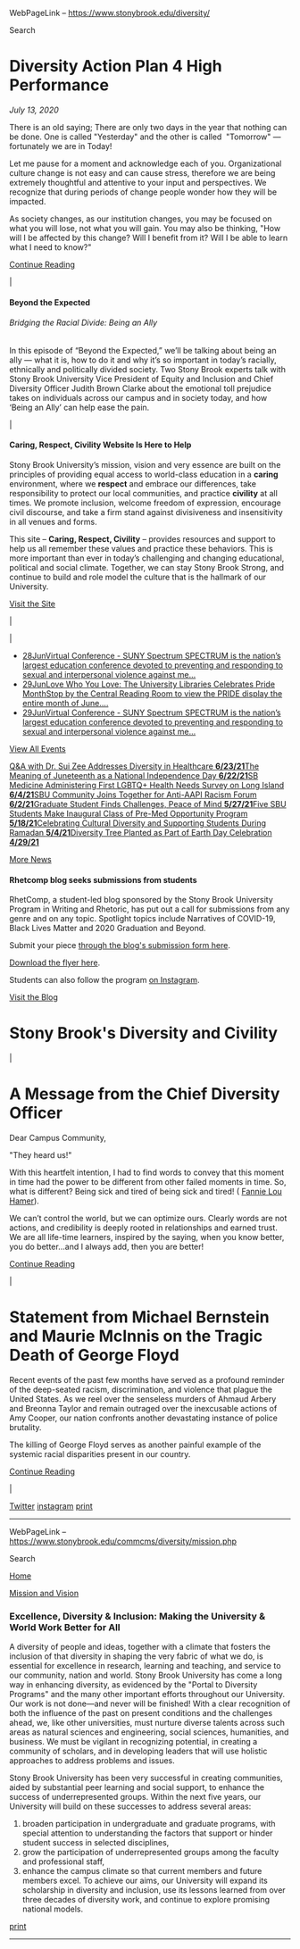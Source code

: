 WebPageLink – https://www.stonybrook.edu/diversity/ 

 

Search

 Diversity Action Plan 4 High Performance
========================================

*July 13, 2020*

There is an old saying; There are only two days in the year that nothing can be done.
 One is called "Yesterday" and the other is called  "Tomorrow" — fortunately we are
 in Today!

Let me pause for a moment and acknowledge each of you. Organizational culture change
 is not easy and can cause stress, therefore we are being extremely thoughtful and
 attentive to your input and perspectives. We recognize that during periods of change
 people wonder how they will be impacted.

As society changes, as our institution changes, you may be focused on what you will
 lose, not what you will gain. You may also be thinking, "How will I be affected by
 this change? Will I benefit from it? Will I be able to learn what I need to know?" 

[Continue Reading](/commcms/cdo/news/DAP4HP_071320.php "Continue Reading")

 |

#### Beyond the Expected

###### Bridging the Racial Divide: Being an Ally

In this episode of “Beyond the Expected,” we’ll be talking about being an ally — what
 it is, how to do it and why it’s so important in today’s racially, ethnically and
 politically divided society. Two Stony Brook experts talk with Stony Brook University
 Vice President of Equity and Inclusion and Chief Diversity Officer Judith Brown Clarke
 about the emotional toll prejudice takes on individuals across our campus and in society
 today, and how ‘Being an Ally’ can help ease the pain.

 |

 #### Caring, Respect, Civility Website Is Here to Help

Stony Brook University’s mission, vision and very essence are built on the principles
 of providing equal access to world-class education in a 
 **caring**  environment, where we 
 **respect** and embrace our differences, take responsibility to protect our local communities,
 and practice 
 **civility** at all times. We promote inclusion, welcome freedom of expression, encourage civil
 discourse, and take a firm stand against divisiveness and insensitivity in all venues
 and forms. 

This site – 
 **Caring, Respect, Civility** – provides resources and support to help us all remember these values and practice
 these behaviors. This is more important than ever in today’s challenging and changing
 educational, political and social climate. Together, we can stay Stony Brook Strong,
 and continue to build and role model the culture that is the hallmark of our University.

[Visit the Site](/commcms/civility/ "Visit the Site")

 |

 |

+ [28Jun](https://calendar.stonybrook.edu/event/virtual-conference---suny-spectrum/ "Virtual Conference - SUNY Spectrum ")[Virtual Conference - SUNY Spectrum SPECTRUM is the nation’s largest education conference devoted to preventing and responding to sexual and interpersonal violence against me...](https://calendar.stonybrook.edu/event/virtual-conference---suny-spectrum/ "Virtual Conference - SUNY Spectrum ")
+ [29Jun](https://calendar.stonybrook.edu/event/love-who-you-love-the-university-libraries-celebrates-pride-month-3/ "Love Who You Love: The University Libraries Celebrates Pride Month")[Love Who You Love: The University Libraries Celebrates Pride MonthStop by the Central Reading Room to view the PRIDE display the entire month of June....](https://calendar.stonybrook.edu/event/love-who-you-love-the-university-libraries-celebrates-pride-month-3/ "Love Who You Love: The University Libraries Celebrates Pride Month")
+ [29Jun](https://calendar.stonybrook.edu/event/virtual-conference---suny-spectrum-1/ "Virtual Conference - SUNY Spectrum ")[Virtual Conference - SUNY Spectrum SPECTRUM is the nation’s largest education conference devoted to preventing and responding to sexual and interpersonal violence against me...](https://calendar.stonybrook.edu/event/virtual-conference---suny-spectrum-1/ "Virtual Conference - SUNY Spectrum ")

[View All Events](https://www.stonybrook.edu/commcms/cdo/events.php)

[Q&A with Dr. Sui Zee Addresses Diversity in Healthcare **6/23/21**](https://news.stonybrook.edu/facultystaff/qa-with-dr-sui-zee-addresses-diversity-in-healthcare/)[The Meaning of Juneteenth as a National Independence Day **6/22/21**](https://news.stonybrook.edu/university/the-meaning-of-juneteenth-as-a-national-independence-day/)[SB Medicine Administering First LGBTQ+ Health Needs Survey on Long Island **6/4/21**](https://news.stonybrook.edu/university/sb-medicine-administering-first-lgbtq-health-needs-survey-on-long-island/)[SBU Community Joins Together for Anti-AAPI Racism Forum **6/2/21**](https://news.stonybrook.edu/university/sbu-community-joins-together-for-anti-aapi-racism-forum/)[Graduate Student Finds Challenges, Peace of Mind **5/27/21**](https://news.stonybrook.edu/university/graduate-student-finds-challenges-peace-of-mind/)[Five SBU Students Make Inaugural Class of Pre-Med Opportunity Program **5/18/21**](https://news.stonybrook.edu/homespotlight/five-sbu-students-make-inaugural-class-of-pre-med-opportunity-program/)[Celebrating Cultural Diversity and Supporting Students During Ramadan **5/4/21**](https://news.stonybrook.edu/homespotlight/celebrating-cultural-diversity-and-supporting-students-during-ramadan/)[Diversity Tree Planted as Part of Earth Day Celebration **4/29/21**](https://news.stonybrook.edu/university/diversity-tree-planted-as-part-of-earth-day-celebration/)

[More News](/happenings/category/diversity "More News")

#### Rhetcomp blog seeks submissions from students

RhetComp, a student-led blog sponsored by the Stony Brook University Program in Writing
 and Rhetoric, has put out a call for submissions from any genre and on any topic.
 Spotlight topics include Narratives of COVID-19, Black Lives Matter and 2020 Graduation
 and Beyond.

Submit your piece
  [through the blog's submission form here](https://docs.google.com/forms/d/e/1FAIpQLSfWceo0xkmmk_xl6kX-8fDzxjsyndufHvKdUgGw8EI5ax-FWQ/viewform?gxids=7628).

[Download the flyer here](/commcms/cdo/images/rhetcomp-flyer-11-20.jpg).

Students can also follow the program 
 [on Instagram](https://www.instagram.com/rhetcompatstonybrook/).

[Visit the Blog](https://rhetcompatstonybrook.wordpress.com/ "Visit the Blog")

 Stony Brook's Diversity and Civility
====================================

 |

 A Message from the Chief Diversity Officer
==========================================

Dear Campus Community,

"They heard us!"

With this heartfelt intention, I had to find words to convey that this moment in time
 had the power to be different from other failed moments in time. So, what is different?
 Being sick and tired of being sick and tired! ( 
 [Fannie Lou Hamer](https://t.e2ma.net/click/9diy6b/l3pe4l/5mydfi)).

We can’t control the world, but we can optimize ours. Clearly words are not actions,
 and credibility is deeply rooted in relationships and earned trust. We are all life-time
 learners, inspired by the saying, when you know better, you do better…and I always
 add, then you are better!

[Continue Reading](/commcms/cdo/news/message-from-cdo_060520.php "Continue Reading")

 |

 Statement from Michael Bernstein and Maurie McInnis on the Tragic Death of George Floyd
=======================================================================================

Recent events of the past few months have served as a profound reminder of the deep-seated
 racism, discrimination, and violence that plague the United States. As we reel over
 the senseless murders of Ahmaud Arbery and Breonna Taylor and remain outraged over
 the inexcusable actions of Amy Cooper, our nation confronts another devastating instance
 of police brutality.

The killing of George Floyd serves as another painful example of the systemic racial
 disparities present in our country.  

[Continue Reading](/commcms/pres/from_president/message_053020.php "Continue Reading")

 |

[Twitter](https://www.twitter.com/CDO_SBU "Check out our latest Tweets!")
[instagram](https://www.instagram/CDO_SBU "Find us on Instagram!")
[print](javascript:window.print() "Print this page")

 
** **

WebPageLink – https://www.stonybrook.edu/commcms/diversity/mission.php 

 

Search

[Home](/commcms/diversity/)

[Mission and Vision](/commcms/diversity/mission)

### Excellence, Diversity & Inclusion: Making the University & World Work Better for All

A diversity of people and ideas, together with a climate that fosters the inclusion
 of that diversity in shaping the very fabric of what we do, is essential for excellence
 in research, learning and teaching, and service to our community, nation and world.
 Stony Brook University has come a long way in enhancing diversity, as evidenced by
 the "Portal to Diversity Programs" and the many other important efforts throughout
 our University. Our work is not done—and never will be finished! With a clear recognition
 of both the influence of the past on present conditions and the challenges ahead,
 we, like other universities, must nurture diverse talents across such areas as natural
 sciences and engineering, social sciences, humanities, and business. We must be vigilant
 in recognizing potential, in creating a community of scholars, and in developing leaders
 that will use holistic approaches to address problems and issues.

Stony Brook University has been very successful in creating communities, aided by
 substantial peer learning and social support, to enhance the success of underrepresented
 groups. Within the next five years, our University will build on these successes to
 address several areas:

1. broaden participation in undergraduate and graduate programs, with special attention
 to understanding the factors that support or hinder student success in selected disciplines,
2. grow the participation of underrepresented groups among the faculty and professional
 staff,
3. enhance the campus climate so that current members and future members excel. To achieve
 our aims, our University will expand its scholarship in diversity and inclusion, use
 its lessons learned from over three decades of diversity work, and continue to explore
 promising national models.

[print](javascript:window.print() "Print this page")

 
** **

